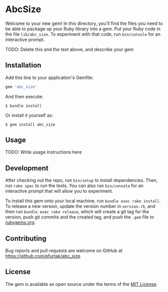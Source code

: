 # AbcSize

Welcome to your new gem! In this directory, you'll find the files you need to be able to package up your Ruby library into a gem. Put your Ruby code in the file `lib/abc_size`. To experiment with that code, run `bin/console` for an interactive prompt.

TODO: Delete this and the text above, and describe your gem

## Installation

Add this line to your application's Gemfile:

```ruby
gem 'abc_size'
```

And then execute:

    $ bundle install

Or install it yourself as:

    $ gem install abc_size

## Usage

TODO: Write usage instructions here

## Development

After checking out the repo, run `bin/setup` to install dependencies. Then, run `rake spec` to run the tests. You can also run `bin/console` for an interactive prompt that will allow you to experiment.

To install this gem onto your local machine, run `bundle exec rake install`. To release a new version, update the version number in `version.rb`, and then run `bundle exec rake release`, which will create a git tag for the version, push git commits and the created tag, and push the `.gem` file to [rubygems.org](https://rubygems.org).

## Contributing

Bug reports and pull requests are welcome on GitHub at https://github.com/efurtak/abc_size.

## License

The gem is available as open source under the terms of the [MIT License](https://opensource.org/licenses/MIT).
